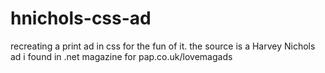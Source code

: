 hnichols-css-ad
===============

recreating a print ad in css for the fun of it. the source is a Harvey Nichols ad i found in .net magazine for pap.co.uk/lovemagads
